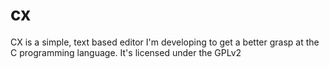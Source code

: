 # cx
CX is a simple, text based editor I'm developing to get a better grasp at the C programming language. It's licensed under the GPLv2
